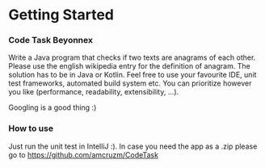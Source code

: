 # Getting Started

### Code Task Beyonnex

Write a Java program that checks if two texts are anagrams of each other.
Please use the english wikipedia entry for the definition of anagram.
The solution has to be in Java or Kotlin.
Feel free to use your favourite IDE, unit test frameworks, automated build system etc.
You can prioritize however you like (performance, readability, extensibility, …).

Googling is a good thing :)

### How to use

Just run the unit test in IntelliJ :). In case you need the app as a .zip please go to https://github.com/amcruzm/CodeTask
